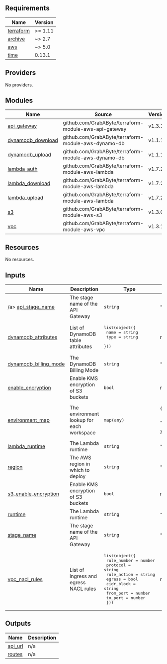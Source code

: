 <!-- BEGIN_TF_DOCS -->
## Requirements

| Name | Version |
|------|---------|
| <a name="requirement_terraform"></a> [terraform](#requirement\_terraform) | >= 1.11 |
| <a name="requirement_archive"></a> [archive](#requirement\_archive) | ~> 2.7 |
| <a name="requirement_aws"></a> [aws](#requirement\_aws) | ~> 5.0 |
| <a name="requirement_time"></a> [time](#requirement\_time) | 0.13.1 |

## Providers

No providers.

## Modules

| Name | Source | Version |
|------|--------|---------|
| <a name="module_api_gateway"></a> [api\_gateway](#module\_api\_gateway) | github.com/GrabAByte/terraform-module-aws-api-gateway | v1.3.1 |
| <a name="module_dynamodb_download"></a> [dynamodb\_download](#module\_dynamodb\_download) | github.com/GrabAByte/terraform-module-aws-dynamo-db | v1.1.1 |
| <a name="module_dynamodb_upload"></a> [dynamodb\_upload](#module\_dynamodb\_upload) | github.com/GrabAByte/terraform-module-aws-dynamo-db | v1.1.1 |
| <a name="module_lambda_auth"></a> [lambda\_auth](#module\_lambda\_auth) | github.com/GrabAByte/terraform-module-aws-lambda | v1.7.2 |
| <a name="module_lambda_download"></a> [lambda\_download](#module\_lambda\_download) | github.com/GrabAByte/terraform-module-aws-lambda | v1.7.2 |
| <a name="module_lambda_upload"></a> [lambda\_upload](#module\_lambda\_upload) | github.com/GrabAByte/terraform-module-aws-lambda | v1.7.2 |
| <a name="module_s3"></a> [s3](#module\_s3) | github.com/GrabAByte/terraform-module-aws-s3 | v1.3.0 |
| <a name="module_vpc"></a> [vpc](#module\_vpc) | github.com/GrabAByte/terraform-module-aws-vpc | v1.3.1 |

## Resources

No resources.

## Inputs

| Name | Description | Type | Default | Required |
|------|-------------|------|---------|:--------:|
/a> [api\_stage\_name](#input\_api\_stage\_name) | The stage name of the API Gateway | `string` | `"v1beta1"` | no |
| <a name="input_dynamodb_attributes"></a> [dynamodb\_attributes](#input\_dynamodb\_attributes) | List of DynamoDB table attributes | <pre>list(object({<br/>    name = string<br/>    type = string<br/>  }))</pre> | n/a | yes |
| <a name="input_dynamodb_billing_mode"></a> [dynamodb\_billing\_mode](#input\_dynamodb\_billing\_mode) | The DynamoDB Billing Mode | `string` | `"PAY_PER_REQUEST"` | no |
| <a name="input_enable_encryption"></a> [enable\_encryption](#input\_enable\_encryption) | Enable KMS encryption of S3 buckets | `bool` | n/a | yes |
| <a name="input_environment_map"></a> [environment\_map](#input\_environment\_map) | The environment lookup for each workspace | `map(any)` | <pre>{<br/>  "development": "development",<br/>  "pre-production": "pre-production",<br/>  "production": "production"<br/>}</pre> | no |
| <a name="input_lambda_runtime"></a> [lambda\_runtime](#input\_lambda\_runtime) | The Lambda runtime | `string` | `"python3.13"` | no |
| <a name="input_region"></a> [region](#input\_region) | The AWS region in which to deploy | `string` | `"eu-west-2"` | no |
| <a name="input_s3_enable_encryption"></a> [s3\_enable\_encryption](#input\_s3\_enable\_encryption) | Enable KMS encryption of S3 buckets | `bool` | n/a | yes |
| <a name="input_runtime"></a> [runtime](#input\_runtime) | The Lambda runtime | `string` | `"python3.13"` | no |
| <a name="input_stage_name"></a> [stage\_name](#input\_stage\_name) | The stage name of the API Gateway | `string` | `"v1beta1"` | no |
| <a name="input_vpc_nacl_rules"></a> [vpc\_nacl\_rules](#input\_vpc\_nacl\_rules) | List of ingress and egress NACL rules | <pre>list(object({<br/>    rule_number = number<br/>    protocol    = string<br/>    rule_action = string<br/>    egress      = bool<br/>    cidr_block  = string<br/>    from_port   = number<br/>    to_port     = number<br/>  }))</pre> | n/a | yes |

## Outputs

| Name | Description |
|------|-------------|
| <a name="output_api_url"></a> [api\_url](#output\_api\_url) | n/a |
| <a name="output_routes"></a> [routes](#output\_routes) | n/a |
<!-- END_TF_DOCS -->
